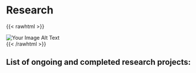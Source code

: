 # Research
{{< rawhtml >}}
  <p class="speshal-fancy-custom">
  </p>
  <div style="display: flex; justify-content: space-between;">
    <img src="/Research_banner.JPG" alt="Your Image Alt Text" style="max-width:%; max-height 50%: auto; margin-right: %;">
  </div>
{{< /rawhtml >}}

## List of ongoing and completed research projects:
